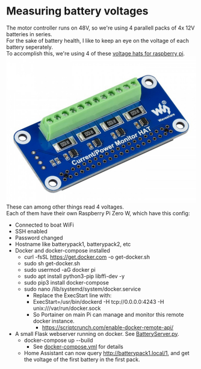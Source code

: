 # Measuring battery voltages

The motor controller runs on 48V, so we're using 4 parallell packs of 4x 12V batteries in series. \
For the sake of battery health, I like to keep an eye on the voltage of each battery seperately. \
To accomplish this, we're using 4 of these [voltage hats for raspberry pi](https://www.waveshare.com/current-power-monitor-hat.htm).
![Voltage hat](voltage_hat.png)
These can among other things read 4 voltages. \
Each of them have their own Raspberry Pi Zero W, which have this config:
- Connected to boat WiFi
- SSH enabled
- Password changed
- Hostname like batterypack1, batterypack2, etc
- Docker and docker-compose installed
  - curl -fsSL https://get.docker.com -o get-docker.sh
  - sudo sh get-docker.sh
  - sudo usermod -aG docker pi
  - sudo apt install python3-pip libffi-dev -y
  - sudo pip3 install docker-compose
  - sudo nano /lib/systemd/system/docker.service
    - Replace the ExecStart line with:
    - ExecStart=/usr/bin/dockerd -H tcp://0.0.0.0:4243 -H unix:///var/run/docker.sock
    - So Portainer on main Pi can manage and monitor this remote docker instance.
      - https://scriptcrunch.com/enable-docker-remote-api/
- A small Flask webserver running on docker. See [BatteryServer.py](BatteryServer.py).
  - docker-compose up --build
    - See [docker-compose.yml](docker-compose.yml) for details
  - Home Assistant can now query http://batterypack1.local/1, and get the voltage of the first battery in the first pack.
